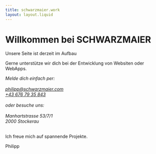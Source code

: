 ```yaml
---
title: schwarzmaier.work
layout: layout.liquid
---
```

<h1>Willkommen bei SCHWARZMAIER</h1>
<p>Unsere Seite ist derzeit im Aufbau</p>
<p class="bold">Gerne unterstütze wir dich bei der Entwicklung von Websiten oder WebApps.</p>
<address>
    Melde dich einfach per:<br>
    <br>
    <a href="mailto:philipp@schwarzmaier.com">philipp@schwarzmaier.com</a><br>
    <a href="tel:+43 676 79 35 842">+43 676 79 35 843</a><br>
    <br>
    oder besuche uns:<br>
    <br>
    Manhartstrasse 53/7/1<br>
    2000 Stockerau
</address>
</br>
<p>Ich freue mich auf spannende Projekte.</p>
<p class="bold">Philipp</p>